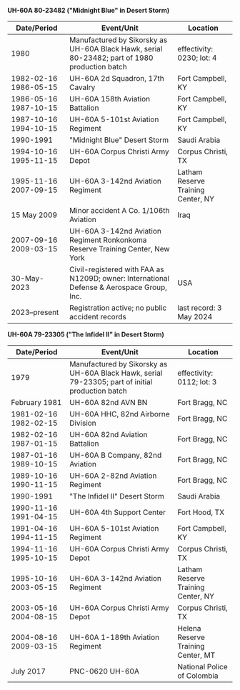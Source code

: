 

**UH-60A 80-23482 ("Midnight Blue" in Desert Storm)**

| Date/Period | Event/Unit | Location |
|-------------|------------|----------|
| 1980 | Manufactured by Sikorsky as UH-60A Black Hawk, serial 80-23482; part of 1980 production batch | effectivity: 0230; lot: 4 |
| 1982-02-16 1986-05-15 | UH-60A 2d Squadron, 17th Cavalry | Fort Campbell, KY |
| 1986-05-16 1987-10-15 | UH-60A 158th Aviation Battalion | Fort Campbell, KY |
| 1987-10-16 1994-10-15 | UH-60A 5-101st Aviation Regiment | Fort Campbell, KY |
| 1990-1991 | "Midnight Blue" Desert Storm | Saudi Arabia |
| 1994-10-16 1995-11-15 | UH-60A Corpus Christi Army Depot | Corpus Christi, TX |
| 1995-11-16 2007-09-15 | UH-60A 3-142nd Aviation Regiment | Latham Reserve Training Center, NY |
| 15 May 2009 | Minor accident A Co. 1/106th Aviation | Iraq |
| 2007-09-16 2009-03-15 | UH-60A 3-142nd Aviation Regiment Ronkonkoma Reserve Training Center, New York |
| 30-May-2023 | Civil-registered with FAA as N1209D; owner: International Defense & Aerospace Group, Inc. | USA |
| 2023–present | Registration active; no public accident records | last record: 3 May 2024 |

**UH-60A 79-23305 ("The Infidel II" in Desert Storm)**

| Date/Period | Event/Unit | Location |
|-------------|------------|----------|
| 1979 | Manufactured by Sikorsky as UH-60A Black Hawk, serial 79-23305; part of initial production batch | effectivity: 0112; lot: 3 |
| February 1981 | UH-60A 82nd AVN BN | Fort Bragg, NC |
| 1981-02-16 	1982-02-15 |	UH-60A 	HHC, 82nd Airborne Division |	Fort Bragg, NC |
| 1982-02-16 	1987-01-15 |	UH-60A 	82nd Aviation Battalion |	Fort Bragg, NC |
| 1987-01-16 	1989-10-15 |	UH-60A 	B Company, 82nd Aviation |	Fort Bragg, NC |
| 1989-10-16 	1990-11-15 |	UH-60A 	2-82nd Aviation Regiment |	Fort Bragg, NC |
| 1990-1991 | "The Infidel II" Desert Storm | Saudi Arabia |
| 1990-11-16 	1991-04-15 |	UH-60A 	4th Support Center |	Fort Hood, TX |
| 1991-04-16 	1994-11-15 |	UH-60A 	5-101st Aviation Regiment |	Fort Campbell, KY |
| 1994-11-16 	1995-10-15 |	UH-60A 	Corpus Christi Army Depot |	Corpus Christi, TX |
| 1995-10-16 	2003-05-15 |	UH-60A 	3-142nd Aviation Regiment |	Latham Reserve Training Center, NY |
| 2003-05-16 	2004-08-15 |	UH-60A 	Corpus Christi Army Depot |	Corpus Christi, TX |
| 2004-08-16 	2009-03-15 |	UH-60A 	1-189th Aviation Regiment |	Helena Reserve Training Center, MT |
| July 2017 |	PNC-0620 UH-60A | National Police of Colombia |
